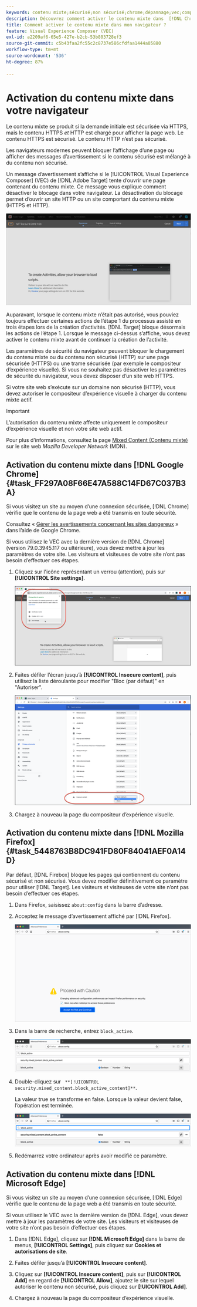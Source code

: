 ```yaml
---
keywords: contenu mixte;sécurisé;non sécurisé;chrome;dépannage;vec;compositeur d’expérience visuelle;non sécurisé;http;https;firefox;internet explorer
description: Découvrez comment activer le contenu mixte dans  [!DNL Chrome],  [!DNL Firefox] et  [!DNL Edge].
title: Comment activer le contenu mixte dans mon navigateur ?
feature: Visual Experience Composer (VEC)
exl-id: a2209af6-65e5-427e-b2cb-53b803728ef3
source-git-commit: c5b43faa2fc55c2c8737e586cfdfaa1444a05880
workflow-type: tm+mt
source-wordcount: '536'
ht-degree: 87%

---
```


# Activation du contenu mixte dans votre navigateur

Le contenu mixte se produit si la demande initiale est sécurisée via HTTPS, mais le contenu HTTPS *et* HTTP est chargé pour afficher la page web. Le contenu HTTPS est sécurisé. Le contenu HTTP n’est pas sécurisé.

Les navigateurs modernes peuvent bloquer l’affichage d’une page ou afficher des messages d’avertissement si le contenu sécurisé est mélangé à du contenu non sécurisé.

Un message d’avertissement s’affiche si le [!UICONTROL Visual Experience Composer] (VEC) de [!DNL Adobe Target] tente d’ouvrir une page contenant du contenu mixte. Ce message vous explique comment désactiver le blocage dans votre navigateur. La désactivation du blocage permet d’ouvrir un site HTTP ou un site comportant du contenu mixte (HTTPS et HTTP).

![Avertissement de contenu mixte](/help/main/c-experiences/c-visual-experience-composer/r-troubleshoot-composer/assets/mixed_content_warning.png)

Auparavant, lorsque le contenu mixte n’était pas autorisé, vous pouviez toujours effectuer certaines actions de l’étape 1 du processus assisté en trois étapes lors de la création d’activités. [!DNL Target] bloque désormais les actions de l’étape 1. Lorsque le message ci-dessus s’affiche, vous devez activer le contenu mixte avant de continuer la création de l’activité.

Les paramètres de sécurité du navigateur peuvent bloquer le chargement du contenu mixte ou du contenu non sécurisé (HTTP) sur une page sécurisée (HTTPS) ou une trame sécurisée (par exemple le compositeur d’expérience visuelle). Si vous ne souhaitez pas désactiver les paramètres de sécurité du navigateur, vous devez disposer d’un site web HTTPS.

Si votre site web s’exécute sur un domaine non sécurisé (HTTP), vous devez autoriser le compositeur d’expérience visuelle à charger du contenu mixte actif.

>[!IMPORTANT]
>
>L’autorisation du contenu mixte affecte uniquement le compositeur d’expérience visuelle et non votre site web actif.

Pour plus d’informations, consultez la page [Mixed Content (Contenu mixte)](https://developer.mozilla.org/fr/docs/Web/Security/Mixed_content) sur le site web *Mozilla Developer Network* (MDN).

## Activation du contenu mixte dans [!DNL Google Chrome] {#task_FF297A08F66E47A588C14FD67C037B3A}

Si vous visitez un site au moyen d’une connexion sécurisée, [!DNL Chrome] vérifie que le contenu de la page web a été transmis en toute sécurité.

Consultez « [Gérer les avertissements concernant les sites dangereux](https://support.google.com/chrome/answer/99020?hl=fr) » dans l’aide de Google Chrome.

Si vous utilisez le VEC avec la dernière version de [!DNL Chrome] (version 79.0.3945.117 ou ultérieure), vous devez mettre à jour les paramètres de votre site. Les visiteurs et visiteuses de votre site n’ont pas besoin d’effectuer ces étapes.

1. Cliquez sur l&#39;icône représentant un verrou (attention), puis sur **[!UICONTROL Site settings]**.

   ![Paramètres du site](/help/main/c-experiences/c-visual-experience-composer/r-troubleshoot-composer/assets/site-settings.png)

1. Faites défiler l’écran jusqu’à **[!UICONTROL Insecure content]**, puis utilisez la liste déroulante pour modifier &quot;Bloc (par défaut)&quot; en &quot;Autoriser&quot;.

   ![Contenu non sécurisé](/help/main/c-experiences/c-visual-experience-composer/r-troubleshoot-composer/assets/insecure-content.png)

1. Chargez à nouveau la page du compositeur d’expérience visuelle.

## Activation du contenu mixte dans [!DNL Mozilla Firefox] {#task_5448763B8DC941FD80F84041AEF0A14D}

Par défaut, [!DNL Firebox] bloque les pages qui contiennent du contenu sécurisé et non sécurisé. Vous devez modifier définitivement ce paramètre pour utiliser [!DNL Target]. Les visiteurs et visiteuses de votre site n’ont pas besoin d’effectuer ces étapes.

1. Dans Firefox, saisissez `about:config` dans la barre d’adresse.
1. Acceptez le message d’avertissement affiché par [!DNL Firefox].

   ![Avertissement de Firefox](/help/main/c-experiences/c-visual-experience-composer/r-troubleshoot-composer/assets/firefox.png)

1. Dans la barre de recherche, entrez `block_active`.

   ![Paramètre block_principal de Firefox](/help/main/c-experiences/c-visual-experience-composer/r-troubleshoot-composer/assets/firefox3.png)

1. Double-cliquez sur ` **[!UICONTROL security.mixed_content.block_active_content]**`.

   La valeur true se transforme en false. Lorsque la valeur devient false, l’opération est terminée. 

   ![Sécurité de Firefox](/help/main/c-experiences/c-visual-experience-composer/r-troubleshoot-composer/assets/firefox2.png)

1. Redémarrez votre ordinateur après avoir modifié ce paramètre.

## Activation du contenu mixte dans [!DNL Microsoft Edge]

Si vous visitez un site au moyen d’une connexion sécurisée, [!DNL Edge] vérifie que le contenu de la page web a été transmis en toute sécurité.

Si vous utilisez le VEC avec la dernière version de [!DNL Edge], vous devez mettre à jour les paramètres de votre site. Les visiteurs et visiteuses de votre site n’ont pas besoin d’effectuer ces étapes.

1. Dans [!DNL Edge], cliquez sur **[!DNL Microsoft Edge]** dans la barre de menus, **[!UICONTROL Settings]**, puis cliquez sur **Cookies et autorisations de site**.

1. Faites défiler jusqu’à **[!UICONTROL Insecure content]**.

1. Cliquez sur **[!UICONTROL Insecure content]**, puis sur **[!UICONTROL Add]** en regard de **[!UICONTROL Allow]**, ajoutez le site sur lequel autoriser le contenu non sécurisé, puis cliquez sur **[!UICONTROL Add]**.

1. Chargez à nouveau la page du compositeur d’expérience visuelle.
